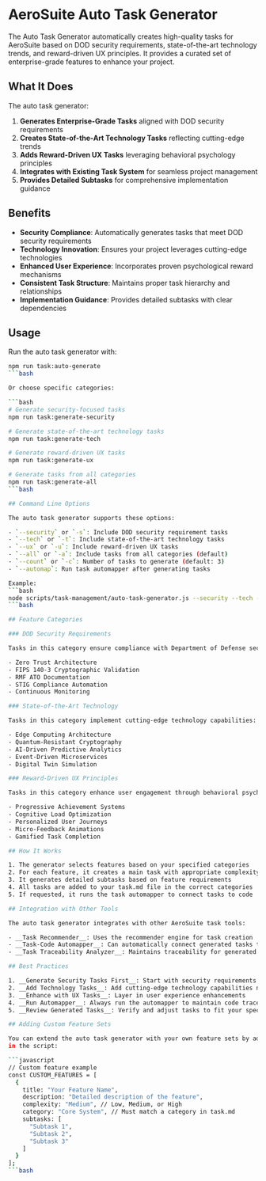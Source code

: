 # AeroSuite Auto Task Generator

The Auto Task Generator automatically creates high-quality tasks for AeroSuite based on DOD
security requirements, state-of-the-art technology trends, and reward-driven UX principles. It
provides a curated set of enterprise-grade features to enhance your project.

## What It Does

The auto task generator:

1. __Generates Enterprise-Grade Tasks__ aligned with DOD security requirements
2. __Creates State-of-the-Art Technology Tasks__ reflecting cutting-edge trends
3. __Adds Reward-Driven UX Tasks__ leveraging behavioral psychology principles
4. __Integrates with Existing Task System__ for seamless project management
5. __Provides Detailed Subtasks__ for comprehensive implementation guidance

## Benefits

- __Security Compliance__: Automatically generates tasks that meet DOD security requirements
- __Technology Innovation__: Ensures your project leverages cutting-edge technologies
- __Enhanced User Experience__: Incorporates proven psychological reward mechanisms
- __Consistent Task Structure__: Maintains proper task hierarchy and relationships
- __Implementation Guidance__: Provides detailed subtasks with clear dependencies

## Usage

Run the auto task generator with:

```bash
npm run task:auto-generate
```bash

Or choose specific categories:

```bash
# Generate security-focused tasks
npm run task:generate-security

# Generate state-of-the-art technology tasks
npm run task:generate-tech

# Generate reward-driven UX tasks
npm run task:generate-ux

# Generate tasks from all categories
npm run task:generate-all
```bash

## Command Line Options

The auto task generator supports these options:

- `--security` or `-s`: Include DOD security requirement tasks
- `--tech` or `-t`: Include state-of-the-art technology tasks
- `--ux` or `-u`: Include reward-driven UX tasks
- `--all` or `-a`: Include tasks from all categories (default)
- `--count` or `-c`: Number of tasks to generate (default: 3)
- `--automap`: Run task automapper after generating tasks

Example:
```bash
node scripts/task-management/auto-task-generator.js --security --tech --count 5
```bash

## Feature Categories

### DOD Security Requirements

Tasks in this category ensure compliance with Department of Defense security standards, including:

- Zero Trust Architecture
- FIPS 140-3 Cryptographic Validation
- RMF ATO Documentation
- STIG Compliance Automation
- Continuous Monitoring

### State-of-the-Art Technology

Tasks in this category implement cutting-edge technology capabilities:

- Edge Computing Architecture
- Quantum-Resistant Cryptography
- AI-Driven Predictive Analytics
- Event-Driven Microservices
- Digital Twin Simulation

### Reward-Driven UX Principles

Tasks in this category enhance user engagement through behavioral psychology:

- Progressive Achievement Systems
- Cognitive Load Optimization
- Personalized User Journeys
- Micro-Feedback Animations
- Gamified Task Completion

## How It Works

1. The generator selects features based on your specified categories
2. For each feature, it creates a main task with appropriate complexity
3. It generates detailed subtasks based on feature requirements
4. All tasks are added to your task.md file in the correct categories
5. If requested, it runs the task automapper to connect tasks to code

## Integration with Other Tools

The auto task generator integrates with other AeroSuite task tools:

- __Task Recommender__: Uses the recommender engine for task creation
- __Task-Code Automapper__: Can automatically connect generated tasks to code
- __Task Traceability Analyzer__: Maintains traceability for generated tasks

## Best Practices

1. __Generate Security Tasks First__: Start with security requirements as a foundation
2. __Add Technology Tasks__: Add cutting-edge technology capabilities next
3. __Enhance with UX Tasks__: Layer in user experience enhancements
4. __Run Automapper__: Always run the automapper to maintain code traceability
5. __Review Generated Tasks__: Verify and adjust tasks to fit your specific project needs

## Adding Custom Feature Sets

You can extend the auto task generator with your own feature sets by adding to the feature arrays
in the script:

```javascript
// Custom feature example
const CUSTOM_FEATURES = [
  {
    title: "Your Feature Name",
    description: "Detailed description of the feature",
    complexity: "Medium", // Low, Medium, or High
    category: "Core System", // Must match a category in task.md
    subtasks: [
      "Subtask 1",
      "Subtask 2",
      "Subtask 3"
    ]
  }
];
```bash
